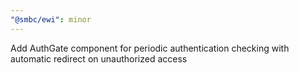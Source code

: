 ```yaml
---
"@smbc/ewi": minor
---
```


Add AuthGate component for periodic authentication checking with automatic redirect on unauthorized access
